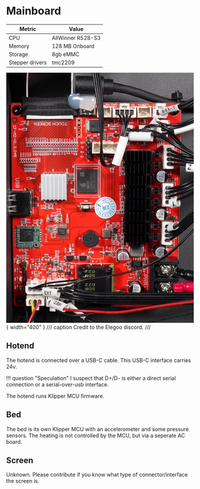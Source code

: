 # Mainboard

Metric|Value
---|---
CPU|AllWinner R528-S3
Memory|128 MB Onboard
Storage|8gb eMMC
Stepper drivers|tmc2209

![Mainboard image](../assets/centauri-mobo.jpg){ width="400" }
/// caption
Credit to the Elegoo discord.
///

## Hotend

The hotend is connected over a USB-C cable. This USB-C interface carries 24v.

!!! question "Speculation"
    I suspect that D+/D- is either a direct serial connection or a serial-over-usb interface.

The hotend runs Klipper MCU firmware.

## Bed

The bed is its own Klipper MCU with an accelerometer and some pressure sensors. The heating is not controlled by the MCU, but via a seperate AC board.

## Screen

Unknown. Please contribute if you know what type of connector/interface the screen is.